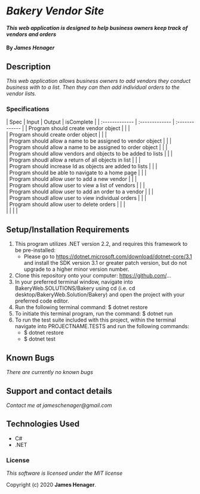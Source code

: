 # _Bakery Vendor Site_

#### _This web application is designed to help business owners keep track of vendors and orders_

#### By _**James Henager**_

## Description

_This web application allows business owners to add vendors they conduct business with to a list. Then they can then add individual orders to the vendor lists._

### Specifications
| Spec | Input | Output | isComplete |
| :-------------     | :------------- | :------------- |
| Program should create vendor object |  |  |  
| Program should create order object |  |  |  
| Program should allow a name to be assigned to vendor object |  |  |  
| Program should allow a name to be assigned to order object |  |  |  
| Program should allow vendors and objects to be added to lists |  |  |  
| Program shoudl allow a return of all objects in list |  |  |  
| Program should increase Id as objects are added to lists |  |  |  
| Program should be able to navigate to a home page |  |  |  
| Program should allow user to add a new vendor |  |  |  
| Program should allow user to view a list of vendors |  |  |  
| Program should allow user to add an order to a vendor |  |  |  
| Program shoudl allow user to view individual orders |  |  |  
| Program should allow user to delete orders |  |  |  
|  |  |  |  

## Setup/Installation Requirements

1. This program utilizes .NET version 2.2, and requires this framework to be pre-installed:
    * Please go to https://dotnet.microsoft.com/download/dotnet-core/3.1 and install the SDK version 3.1 or greater patch version, but do not upgrade to a higher minor version number.
2. Clone this repository onto your computer: https://github.com/...
3. In your preferred terminal window, navigate into BakeryWeb.SOLUTIONS/Bakery using cd (i.e. cd desktop/BakeryWeb.Solution/Bakery) and open the project with your preferred code editor.
4. Run the following terminal command: $ dotnet restore
5. To initiate this terminal program, run the command: $ dotnet run
6. To run the test suite included with this project, within the terminal navigate into PROJECTNAME.TESTS and run the following commands:
    * $ dotnet restore
    * $ dotnet test


## Known Bugs

_There are currently no known bugs_

## Support and contact details

_Contact me at jameschenager@gmail.com_

## Technologies Used

- C#
- .NET

### License

_This software is licensed under the MIT license_

Copyright (c) 2020 **James Henager**.